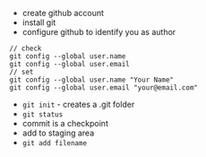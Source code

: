 - create github account
- install git
- configure github to identify you as author

```
// check
git config --global user.name
git config --global user.email
// set
git config --global user.name "Your Name"
git config --global user.email "your@email.com"
```

- `git init` - creates a .git folder
- `git status`
- commit is a checkpoint
- add to staging area
- `git add filename`
